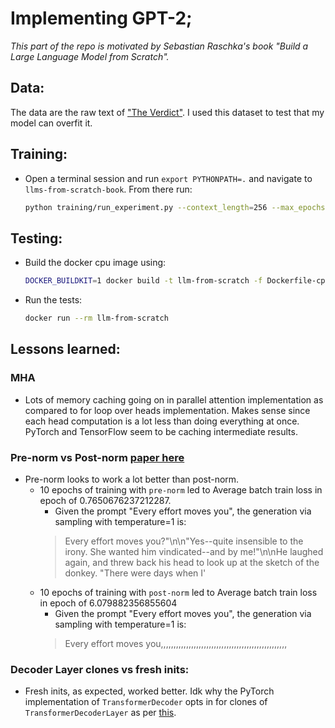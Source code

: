 # Implementing GPT-2;

*This part of the repo is motivated by Sebastian Raschka's book "Build a Large Language Model from Scratch".*


## Data:
The data are the raw text of <a href="https://en.wikisource.org/wiki/The_Verdict">"The Verdict"</a>. I used this dataset to test that my model can overfit it.

## Training:
* Open a terminal session and run `export PYTHONPATH=.` and navigate to `llms-from-scratch-book`. From there run:

	```bash
	python training/run_experiment.py --context_length=256 --max_epochs=10 --val_check_interval=5 --val_loop_iters=1 --pre_norm
	```

## Testing:
* Build the docker cpu image using:

	```bash
	DOCKER_BUILDKIT=1 docker build -t llm-from-scratch -f Dockerfile-cpu .
	```

* Run the tests:

	```bash
	docker run --rm llm-from-scratch
	```

## Lessons learned:

### MHA
* Lots of memory caching going on in parallel attention implementation as
	compared to for loop over heads implementation. Makes sense since
	each head computation is a lot less than doing everything at once.
	PyTorch and TensorFlow seem to be caching intermediate results.

### Pre-norm vs Post-norm <a href="https://arxiv.org/pdf/2002.04745">paper here</a>
* Pre-norm looks to work a lot better than post-norm.
	* 10 epochs of training with `pre-norm` led to Average batch train loss in epoch of 0.7650676237212287.
		* Given the prompt "Every effort moves you", the generation via sampling with temperature=1 is:
		> Every effort moves you?"\n\n"Yes--quite insensible to the irony. She wanted him vindicated--and by me!"\n\nHe laughed again, and threw back his head to look up at the sketch of the donkey. "There were days when I'
	* 10 epochs of training with `post-norm` led to Average batch train loss in epoch of 6.079882356855604
		* Given the prompt "Every effort moves you", the generation via sampling with temperature=1 is:
		> Every effort moves you,,,,,,,,,,,,,,,,,,,,,,,,,,,,,,,,,,,,,,,,,,,,,,,,,,

### Decoder Layer clones vs fresh inits:
* Fresh inits, as expected, worked better. Idk why the PyTorch implementation
	of `TransformerDecoder` opts in for clones of `TransformerDecoderLayer`
	as per <a href="https://github.com/pytorch/pytorch/blob/main/torch/nn/modules/transformer.py#L452">this</a>.
